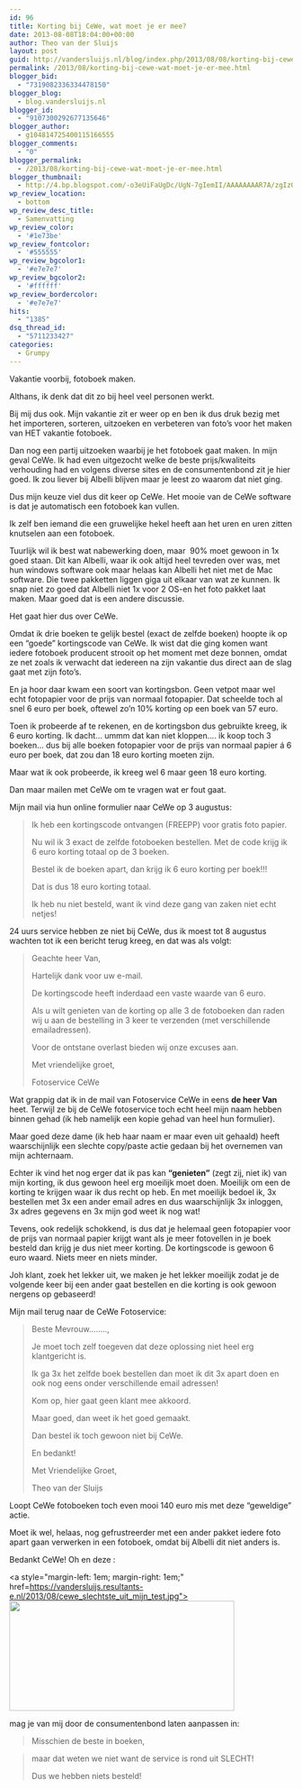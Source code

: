 ```yaml
---
id: 96
title: Korting bij CeWe, wat moet je er mee?
date: 2013-08-08T18:04:00+00:00
author: Theo van der Sluijs
layout: post
guid: http://vandersluijs.nl/blog/index.php/2013/08/08/korting-bij-cewe-wat-moet-je-er-mee/
permalink: /2013/08/korting-bij-cewe-wat-moet-je-er-mee.html
blogger_bid:
  - "7319082336334478150"
blogger_blog:
  - blog.vandersluijs.nl
blogger_id:
  - "9107300292677135646"
blogger_author:
  - g104814725400115166555
blogger_comments:
  - "0"
blogger_permalink:
  - /2013/08/korting-bij-cewe-wat-moet-je-er-mee.html
blogger_thumbnail:
  - http://4.bp.blogspot.com/-o3eUiFaUgDc/UgN-7gIemII/AAAAAAAAR7A/zgIz0Hku9oo/s200/cewe_logo.jpg
wp_review_location:
  - bottom
wp_review_desc_title:
  - Samenvatting
wp_review_color:
  - '#1e73be'
wp_review_fontcolor:
  - '#555555'
wp_review_bgcolor1:
  - '#e7e7e7'
wp_review_bgcolor2:
  - '#ffffff'
wp_review_bordercolor:
  - '#e7e7e7'
hits:
  - "1385"
dsq_thread_id:
  - "5711233427"
categories:
  - Grumpy
---
```

Vakantie voorbij, fotoboek maken.
  
Althans, ik denk dat dit zo bij heel veel personen werkt.

Bij mij dus ook. Mijn vakantie zit er weer op en ben ik dus druk bezig met het importeren, sorteren, uitzoeken en verbeteren van foto&#8217;s voor het maken van HET vakantie fotoboek.

Dan nog een partij uitzoeken waarbij je het fotoboek gaat maken. In mijn geval CeWe. Ik had even uitgezocht welke de beste prijs/kwaliteits verhouding had en volgens diverse sites en de consumentenbond zit je hier goed. Ik zou liever bij Albelli blijven maar je leest zo waarom dat niet ging.
  
<!--more-->Dus mijn keuze viel dus dit keer op CeWe. Het mooie van de CeWe software is dat je automatisch een fotoboek kan vullen.

Ik zelf ben iemand die een gruwelijke hekel heeft aan het uren en uren zitten knutselen aan een fotoboek.

Tuurlijk wil ik best wat nabewerking doen, maar  90% moet gewoon in 1x goed staan. Dit kan Albelli, waar ik ook altijd heel tevreden over was, met hun windows software ook maar helaas kan Albelli het niet met de Mac software. Die twee pakketten liggen giga uit elkaar van wat ze kunnen. Ik snap niet zo goed dat Albelli niet 1x voor 2 OS-en het foto pakket laat maken. Maar goed dat is een andere discussie.

Het gaat hier dus over CeWe.

Omdat ik drie boeken te gelijk bestel (exact de zelfde boeken) hoopte ik op een &#8220;goede&#8221; kortingscode van CeWe. Ik wist dat die ging komen want iedere fotoboek producent strooit op het moment met deze bonnen, omdat ze net zoals ik verwacht dat iedereen na zijn vakantie dus direct aan de slag gaat met zijn foto&#8217;s.

En ja hoor daar kwam een soort van kortingsbon. Geen vetpot maar wel echt fotopapier voor de prijs van normaal fotopapier. Dat scheelde toch al snel 6 euro per boek, oftewel zo&#8217;n 10% korting op een boek van 57 euro.

Toen ik probeerde af te rekenen, en de kortingsbon dus gebruikte kreeg, ik 6 euro korting. Ik dacht&#8230; ummm dat kan niet kloppen&#8230;. ik koop toch 3 boeken&#8230; dus bij alle boeken fotopapier voor de prijs van normaal papier á 6 euro per boek, dat zou dan 18 euro korting moeten zijn.

Maar wat ik ook probeerde, ik kreeg wel 6 maar geen 18 euro korting.

Dan maar mailen met CeWe om te vragen wat er fout gaat.

Mijn mail via hun online formulier naar CeWe op 3 augustus:

> Ik heb een kortingscode ontvangen (FREEPP) voor gratis foto papier.
> 
> Nu wil ik 3 exact de zelfde fotoboeken bestellen. Met de code krijg ik 6 euro korting totaal op de 3 boeken.
> 
> Bestel ik de boeken apart, dan krijg ik 6 euro korting per boek!!!
> 
> Dat is dus 18 euro korting totaal.
> 
> Ik heb nu niet besteld, want ik vind deze gang van zaken niet echt netjes!

24 uurs service hebben ze niet bij CeWe, dus ik moest tot 8 augustus wachten tot ik een bericht terug kreeg, en dat was als volgt:

> Geachte heer Van,
> 
> Hartelijk dank voor uw e-mail.
> 
> De kortingscode heeft inderdaad een vaste waarde van 6 euro.
> 
> Als u wilt genieten van de korting op alle 3 de fotoboeken dan raden wij u aan de bestelling in 3 keer te verzenden (met verschillende emailadressen).
> 
> Voor de ontstane overlast bieden wij onze excuses aan.
> 
> Met vriendelijke groet,
> 
> Fotoservice CeWe

Wat grappig dat ik in de mail van Fotoservice CeWe in eens **de heer Van** heet. Terwijl ze bij de CeWe fotoservice toch echt heel mijn naam hebben binnen gehad (ik heb namelijk een kopie gehad van heel hun formulier).

Maar goed deze dame (ik heb haar naam er maar even uit gehaald) heeft waarschijnlijk een slechte copy/paste actie gedaan bij het overnemen van mijn achternaam.

Echter ik vind het nog erger dat ik pas kan **&#8220;genieten&#8221;** (zegt zij, niet ik) van mijn korting, ik dus gewoon heel erg moeilijk moet doen. Moeilijk om een de korting te krijgen waar ik dus recht op heb. En met moeilijk bedoel ik, 3x bestellen met 3x een ander email adres en dus waarschijnlijk 3x inloggen, 3x adres gegevens en 3x mijn god weet ik nog wat!

Tevens, ook redelijk schokkend, is dus dat je helemaal geen fotopapier voor de prijs van normaal papier krijgt want als je meer fotovellen in je boek besteld dan krijg je dus niet meer korting. De kortingscode is gewoon 6 euro waard. Niets meer en niets minder.

Joh klant, zoek het lekker uit, we maken je het lekker moeilijk zodat je de volgende keer bij een ander gaat bestellen en die korting is ook gewoon nergens op gebaseerd!

Mijn mail terug naar de CeWe Fotoservice:

> Beste Mevrouw&#8230;&#8230;..,
> 
> Je moet toch zelf toegeven dat deze oplossing niet heel erg klantgericht is.
> 
> Ik ga 3x het zelfde boek bestellen dan moet ik dit 3x apart doen en ook nog eens onder verschillende email adressen!
> 
> Kom op, hier gaat geen klant mee akkoord.
> 
> Maar goed, dan weet ik het goed gemaakt.
> 
> Dan bestel ik toch gewoon niet bij CeWe.
> 
> En bedankt!
> 
> Met Vriendelijke Groet,
> 
> Theo van der Sluijs

Loopt CeWe fotoboeken toch even mooi 140 euro mis met deze &#8220;geweldige&#8221; actie.

Moet ik wel, helaas, nog gefrustreerder met een ander pakket iedere foto apart gaan verwerken in een fotoboek, omdat bij Albelli dit niet anders is.

Bedankt CeWe! Oh en deze :
  
<a style="margin-left: 1em; margin-right: 1em;" href=https://vandersluijs.resultants-e.nl/2013/08/cewe_slechtste_uit_mijn_test.jpg"><img src="https://vandersluijs.resultants-e.nl/2013/08/cewe_slechtste_uit_mijn_test-300x147.jpg" alt="" width="400" height="195" border="0" /></a>
  
mag je van mij door de consumentenbond laten aanpassen in:

> Misschien de beste in boeken,
  
> maar dat weten we niet want de service is rond uit SLECHT!
> 
> Dus we hebben niets besteld!